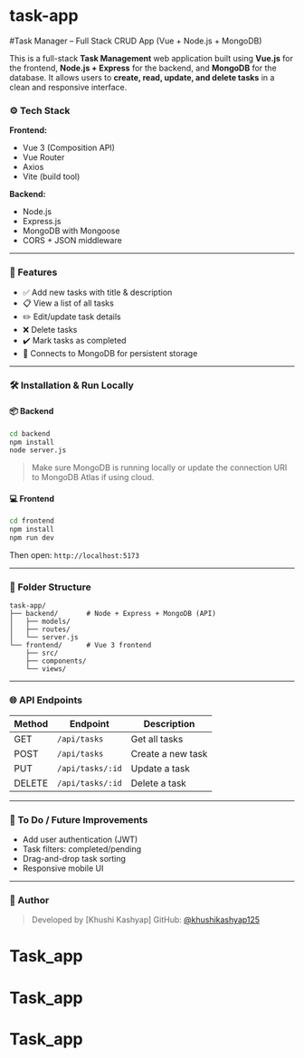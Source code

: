 # task-app

#Task Manager – Full Stack CRUD App (Vue + Node.js + MongoDB)

This is a full-stack **Task Management** web application built using **Vue.js** for the frontend, **Node.js + Express** for the backend, and **MongoDB** for the database. It allows users to **create, read, update, and delete tasks** in a clean and responsive interface.

### ⚙️ Tech Stack

**Frontend:**

* Vue 3 (Composition API)
* Vue Router
* Axios
* Vite (build tool)

**Backend:**

* Node.js
* Express.js
* MongoDB with Mongoose
* CORS + JSON middleware

---

### 🚀 Features

* ✅ Add new tasks with title & description
* 📋 View a list of all tasks
* ✏️ Edit/update task details
* ❌ Delete tasks
* ✔️ Mark tasks as completed
* 🔗 Connects to MongoDB for persistent storage

---

### 🛠️ Installation & Run Locally

#### 📦 Backend

```bash
cd backend
npm install
node server.js
```

> Make sure MongoDB is running locally or update the connection URI to MongoDB Atlas if using cloud.

#### 💻 Frontend

```bash
cd frontend
npm install
npm run dev
```

Then open: `http://localhost:5173`

---

### 📂 Folder Structure

```
task-app/
├── backend/       # Node + Express + MongoDB (API)
│   ├── models/
│   ├── routes/
│   └── server.js
└── frontend/      # Vue 3 frontend
    ├── src/
    ├── components/
    └── views/
```

---

### 🌐 API Endpoints

| Method | Endpoint         | Description       |
| ------ | ---------------- | ----------------- |
| GET    | `/api/tasks`     | Get all tasks     |
| POST   | `/api/tasks`     | Create a new task |
| PUT    | `/api/tasks/:id` | Update a task     |
| DELETE | `/api/tasks/:id` | Delete a task     |

---

### 📌 To Do / Future Improvements

* Add user authentication (JWT)
* Task filters: completed/pending
* Drag-and-drop task sorting
* Responsive mobile UI

---

### 👤 Author

> Developed by \[Khushi Kashyap]
> GitHub: [@khushikashyap125](https://github.com/yourgithub)

# Task_app
# Task_app
# Task_app
